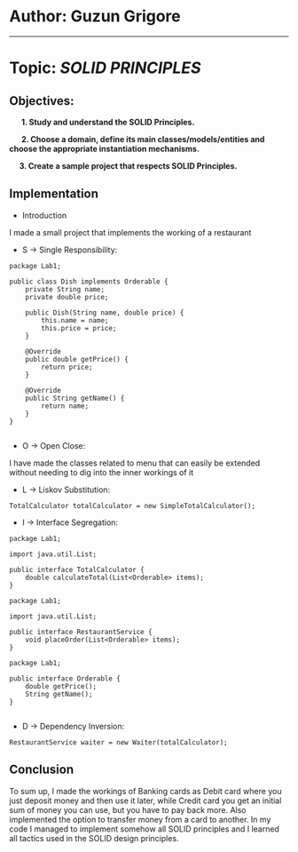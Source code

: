 # Author: Guzun Grigore

----

# Topic: *SOLID PRINCIPLES*
## Objectives:


&ensp; &ensp; __1. Study and understand the SOLID Principles.__

&ensp; &ensp; __2. Choose a domain, define its main classes/models/entities and choose the appropriate instantiation mechanisms.__

&ensp; &ensp;__3. Create a sample project that respects SOLID Principles.__

## Implementation

* Introduction

I made a small project that implements the working of a restaurant



* S -> Single Responsibility:

```
package Lab1;

public class Dish implements Orderable {
    private String name;
    private double price;

    public Dish(String name, double price) {
        this.name = name;
        this.price = price;
    }

    @Override
    public double getPrice() {
        return price;
    }

    @Override
    public String getName() {
        return name;
    }
}


```

* O -> Open Close:

I have made the classes related to menu that can easily be extended without needing to dig into the inner workings of it

* L -> Liskov Substitution:
```
TotalCalculator totalCalculator = new SimpleTotalCalculator();
```

* I -> Interface Segregation:
```
package Lab1;

import java.util.List;

public interface TotalCalculator {
    double calculateTotal(List<Orderable> items);
}

package Lab1;

import java.util.List;

public interface RestaurantService {
    void placeOrder(List<Orderable> items);
}

package Lab1;

public interface Orderable {
    double getPrice();
    String getName();
}


```

* D -> Dependency Inversion:
```
RestaurantService waiter = new Waiter(totalCalculator);

```

## Conclusion
To sum up, I made the workings of Banking cards as Debit card where you just deposit money and then use it later, while
Credit card you get an initial sum of money you can use, but you have to pay back more. Also implemented the option to
transfer money from a card to another.
In my code I managed to implement somehow all SOLID principles and I learned all tactics used in the SOLID design principles.